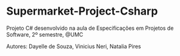 # Supermarket-Project-Csharp
Projeto C# desenvolvido na aula de Especificações em Projetos de Software, 2º semestre, @UMC 
<p> Autores: Dayelle de Souza, Vinicius Neri, Natalia Pires </p>
